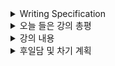 <details>
<summary>Writing Specification</summary>
<div markdown="1">

>Date : 22.02.08
>
>강좌 분류 : DL Basic
>
>>강좌 번호 : 3
>>
>>제목 : Optimization
>
>>강좌 번호 : 4
>>
>>제목 : Convolution
>
>>강좌 번호 : 5
>>
>>제목 : Modern CNN
>
>>강좌 번호 : 6
>>
>>제목 : Computer Vision Application

</div>
</details>

<details>
<summary>오늘 들은 강의 총평</summary>
<div markdown="1">

오늘 강의는 Deep Learning, 특히 CNN에서 다룬 내용들이 많았다.

Computer Vision은 적어도 2차원 데이터를 쓰다보니 CNN을 쓰지 않을 수가 없는데,

그런 점에서 굉장히 의미 있는 강의였다고 생각한다.

또 실제 내게 필요한 실습강의가 포함되어 있어서 능동적으로 들을 수 있었다.

</div>
</details>

<details>
<summary>강의 내용</summary>
<div markdown="1">

<details>
<summary>Optimization</summary>
<div markdown="1">

최적화를 달성하기 위해서, 정말 많은 기술들이 사용된다.

1. Gradient를 계산할 때 한 번에 사용할 데이터의 양을 결정하는 Batch size를 기준으로

Stochastic/Mini-batch/Batch Gradient Decent로 나누며, mini-batch를 사용할 때 Generalization 성능이 증가한다.

2. Optimizer는 Gradient의 학습양을 결정하는 기술로 아래와 같은 것들이 있다.
   
> SGD
> 
> Momentum
> 
> Nesterov Accelerated Gradient
> 
> Adagrad
> 
> Adadelta
> 
> RMSProp
> 
> Adam

위와 같은 Optimizer의 핵심은 Local Minima에서 벗어나 Global Minima로 빠르게 수렴을 할 수 있도록 하는 것이다.

특히 실습 강의에서 학습할 때 데이터의 영향력 관점에서 SGD와 Momentum을 비교하는 것도 인상깊었다.

사실 대학원에서 배울 때는 이런게 있구나만 했었는데, 진짜 이런 통찰력이 필요하다.

뭐 이렇게 주저리 주저리 적어놔도 결국 Adam 쓸테지만.

3. Regularization
   
Regularization은 학습데이터뿐만 아니라 테스트 데이터에도 신경망이 잘 동작하도록 만드는 기술을 의미한다.

그리고 그것을 이루기 위해서 학습을 어렵게 만들거나 아예 과정을 망쳐 놓는 것이라고 보면 된다.

> Early stopping : Validation Set에서 성능이 오르지 않으면 학습을 중단시키는 기술.
> 
> Parameter Norm Penalty(Ridge,Lasso 회귀) : 파라마티의 절대값이 크지 않게 손실함수에 패널티를 줌.
> 
> Data Augmentation : 데이터를 변형시켜 제한된 데이터셋을 증강시키는 기술
> 
> Noise Robustness : 데이터와 가중치 Noise를 부여하는 기술
> 
> Label Smoothing : 두개 이상의 서로 다른 라벨의 데이터를 섞어서 학습시키는 기술
> 
> 경계선 부근의 데이터를 보는 효과가 있음. Mixup/Cutout/Cutmix 등이 있음.
> 
> Dropout : 신경망 내 일부 노드를 무력화시키면서 학습시키는 기술, 테스트에는 옵션을 꺼야함.
> 
> Batch Normalization : 정규분포에 가깝게 layer의 statistics를 조정하는 기술

</div>
</details>

<details>
<summary>Convolution</summary>
<div markdown="1">

Convolution에 대한 이야기는 이전에 열심히 정리했으므로 패스~

결국 Contolutional Neural Network의 목표는 어떤 Feature의 군집, Feature Map을 추출하는 것이 목표

**Classical한 CNN 계열은 이 Feature Map을 FCN에 통과시켜 Decision Boundary를 계산하는 것이 목표였음.**

1x1 Convolution은 다음 장에서 더 중요하게 다루는 내용이니 패스

</div>
</details>

<details>
<summary>Modern CNN</summary>
<div markdown="1">

이 강의에서는 흔히 SOTA라고 불린 모델들을 가져와 설명한 강의이다.

CNN의 개발 추세는 아래와 같다.

1. layer는 더 깊게

2. parameter는 더 적게

3. performance는 더 좋게

어떻게 이 3개를 달성했는지를 보면 될 듯.

AlexNet의 특징
1. Rectified Linear Unit, ReLU의 사용
2. 다중 GPU로 구현
3. Local Response Normalization, LRN의 사용 -> 이젠 안 씀.
4. Overlapping Pooling의 사용(기존의 Pooling 2x2형태로 겹치지 않게 했었음.)
5. Data Augmentation의 사용
6. Dropout의 사용

VGGNet의 특징
1. 모든 Convolution Filter의 Kernel Size를 3으로 통일(3x3, stride=1)
2. Dropout의 사용
3. Fully Connected Layer를 위해서 1x1 Convolution을 사용

>3x3 Convolution Filter를 사용하는 이유
>> 같은 Receptive Field에서 더 적은 Parameter를 사용할 수 있음.
>> Receptive Field : 필터가 보는 영역의 크기
>>> example : 5x5 = 3x3의 2번 적용

GoogLeNet의 가장 큰 특징
>여러 Receptive Field와 연산을 가진 Convolution Layer 전/후에
>
>**1x1 Convolution Filter** 를 적용한 Inception Block
>> 1x1 Convolution Filter를 사용하면 Channelwise Dimension Reduction을 더 적은 parameter로 가능

ResNet의 가장 큰 특징

1. Skip Connection을 통한 Degradation Problem을 해소
> Skip Connection : Block의 출력에 입력을 더해주어 Block이 입력의 잔차를 학습하도록 함.

2. Bottlenect Architecture의 적용
> GoogLeNet의 Inception Block과 유사함. 3x3 Convolution하기전에 1x1 Convolution을 함.

DenseNet의 가장 큰 특징
> Skip Connection을 더해주지말고 Concatenate를 해줌.
>> 결합을 해주면 신경망이 깊어질수록 채널이 커지고, 이에 따라 가중치 숫자가 커지는 문제가 발생
>>> Transition Block으로 feature의 size(avgpool)와 channel(1x1 convolution)을 감소

</div>
</details>

<details>
<summary>Computer Vision Application</summary>
<div markdown="1">

Semantic Segmentation : 영상 내 각 픽셀이 무슨 객체인지 찾는 문제
> Fully Connected Layer로는 도달할 수 없음.
>> Fully Convolutional Network의 도입(Conolutionalization)
>>> 해상도에 무관하게 신경망이 동작함(그냥 필터의 집합이 되어버림) heatmap 등 다양한 활용 가능

보통 Fully Convolutional Network는 입력보다 출력의 크기가 작아서 Subsampling을 해야함.
> Deconvolution의 개발
>> 원리는 Convolution과 똑같은데 결과가 반전(더 커짐)

Object Detection : 영상 내 객체가 어디있는지 Bounding Box로 표시(Localization)

R-CNN : ~~윽 PTSD가...~~

1. Selective Search로 영상 내 Bounding box를 2천개 가까이 결정
   
2. AlexNet을 Backbone으로 활용하여 각 Bounding box의 Feature map 추출
   
3. SVM으로 판별
> 이걸 다 연산하면 이미지 하나당 2천개의 신경망 연산이 필요

SPPNet 

1. 이미지 전체에 대한 Feature Map을 만든다.
   
2. Spatial Pyramid Pooling을 통해 Region별로 Feature Map을 가져와 객체를 판별
> 이렇게 하여 CNN은 단 한번만 사용하도록 바꿈

Fast R-CNN
1. Selective Search로 영상 내 Bounding box를 2천개 가까이 결정
   
2. Convolution Feature Map을 추출
   
3. ROI pooling layer로 고정된 길이를 가진 feature vector를 추출
   
4. 객체가 무엇인지 판별하는 softmax layer와 bbox를 추론하는 bbox regressor로 객체 탐지

Faster R-CNN

(Fast)R-CNN 에서 기존에 사용하던 Selective Search를 대체하는 새로운 신경망

**Region Proposal Network(RPN)** 을 제안하였음.
> 이쪽 분야에서 위상만 보면 거의 업계 표준급임.
>>미리 결정된 Detection Box인 Anchor Box를 이미지 패치별로 찾아다니면서 객체가 있을 것 같은 bbox를 탐색

YOLO

앞에서 다룬 논문들을 보통 2-stage Detector라고 부르는데, YOLO는 1-stage Detector임.
> (Multi/Single이라고도 함)

Selective Search/RPN등의 과정 없이, 미리 이미지의 Grid를 나누고

**Grid의 Class를 추론함과 동시에 Grid의 Boundingbox를 동시에 추론함.**

</div>
</details>

</div>
</details>

<details>
<summary>후일담 및 차기 계획</summary>
<div markdown="1">

확실히 논문 리뷰, 구현을 스스로 해보자고 한 것들이 오늘 강의를 이해하는데 도움이 많이 되었다.

다음 논문은 일단 Attention is all you need라는, Transformer라는 구조에 대한 것을 리뷰해보기로 했는데,

다음 강의가 Transformer인 만큼 열심히 들어야겠다.

모델들을 구현하는 연습을 해보면서 점점 코딩같은 것도 늘 것이라고 생각한다.

뭔가 많이 깨달아가는 시기(?)라고 생각되는 요즘이다.

차기 계획

1. 강의 7~10강까지 듣기
   
2. ViT하기(어제 AAE했음.)

</div>
</details>
